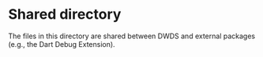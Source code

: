 # Shared directory

The files in this directory are shared between DWDS and external packages (e.g.,
the Dart Debug Extension).
